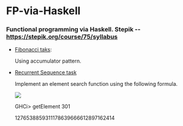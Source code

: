 # FP-via-Haskell
### Functional programming via Haskell. Stepik -- https://stepik.org/course/75/syllabus

* [Fibonacci taks](Fibonacci.hs):

  Using accumulator pattern.

* [Recurrent Sequence task](RecurrentSequence.hs)
  
  Implement an element search function using the following formula. 
  
  <img src="https://render.githubusercontent.com/render/math?math=a_0 = 1, a_1 = 2, a_2 = 3, a_{k+3} = a_{k + 2} + a_{k + 1} - 2a_k">
  
  GHCi> getElement 301
  
  1276538859311178639666612897162414

